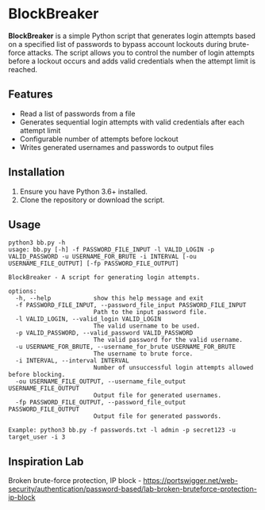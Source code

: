 # BlockBreaker

**BlockBreaker** is a simple Python script that generates login attempts based on a specified list of passwords to bypass account lockouts during brute-force attacks. The script allows you to control the number of login attempts before a lockout occurs and adds valid credentials when the attempt limit is reached.

## Features

- Read a list of passwords from a file
- Generates sequential login attempts with valid credentials after each attempt limit
- Configurable number of attempts before lockout
- Writes generated usernames and passwords to output files

## Installation

1. Ensure you have Python 3.6+ installed.
2. Clone the repository or download the script.


## Usage

```
python3 bb.py -h
usage: bb.py [-h] -f PASSWORD_FILE_INPUT -l VALID_LOGIN -p VALID_PASSWORD -u USERNAME_FOR_BRUTE -i INTERVAL [-ou USERNAME_FILE_OUTPUT] [-fp PASSWORD_FILE_OUTPUT]

BlockBreaker - A script for generating login attempts.

options:
  -h, --help            show this help message and exit
  -f PASSWORD_FILE_INPUT, --password_file_input PASSWORD_FILE_INPUT
                        Path to the input password file.
  -l VALID_LOGIN, --valid_login VALID_LOGIN
                        The valid username to be used.
  -p VALID_PASSWORD, --valid_password VALID_PASSWORD
                        The valid password for the valid username.
  -u USERNAME_FOR_BRUTE, --username_for_brute USERNAME_FOR_BRUTE
                        The username to brute force.
  -i INTERVAL, --interval INTERVAL
                        Number of unsuccessful login attempts allowed before blocking.
  -ou USERNAME_FILE_OUTPUT, --username_file_output USERNAME_FILE_OUTPUT
                        Output file for generated usernames.
  -fp PASSWORD_FILE_OUTPUT, --password_file_output PASSWORD_FILE_OUTPUT
                        Output file for generated passwords.

Example: python3 bb.py -f passwords.txt -l admin -p secret123 -u target_user -i 3
```

## Inspiration Lab

Broken brute-force protection, IP block - 
https://portswigger.net/web-security/authentication/password-based/lab-broken-bruteforce-protection-ip-block
